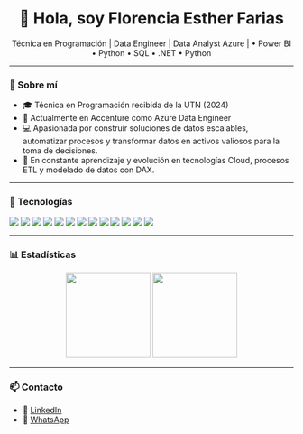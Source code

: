 <h1 align="center">👋 Hola, soy Florencia Esther Farias</h1>

<p align="center">
  Técnica en Programación | Data Engineer | Data Analyst Azure | • Power BI • Python • SQL • .NET • Python 
</p>

---

### 📌 Sobre mí

- 🎓 Técnica en Programación recibida de la UTN (2024)
- 💼 Actualmente en Accenture como Azure Data Engineer
- 💻 Apasionada por construir soluciones de datos escalables, automatizar procesos y transformar datos en activos valiosos para la toma de decisiones.
- 🌱 En constante aprendizaje y evolución en tecnologías Cloud, procesos ETL y modelado de datos con DAX.

---

### 🔧 Tecnologías

<p align="left">
  <img src="https://img.shields.io/badge/SQL-025E8C?style=for-the-badge&logo=postgresql&logoColor=white"/>
  <img src="https://img.shields.io/badge/Power%20BI-F2C811?style=for-the-badge&logo=powerbi&logoColor=black"/>
  <img src="https://img.shields.io/badge/Python-FFD43B?style=for-the-badge&logo=python&logoColor=blue"/>
  <img src="https://img.shields.io/badge/Excel-217346?style=for-the-badge&logo=microsoft-excel&logoColor=white"/>
  <img src="https://img.shields.io/badge/Google_Sheets-34A853?style=for-the-badge&logo=googlesheets&logoColor=white"/>
  <img src="https://img.shields.io/badge/Java-007396?style=for-the-badge&logo=java&logoColor=white"/>
  <img src="https://img.shields.io/badge/JavaScript-F7DF1E?style=for-the-badge&logo=javascript&logoColor=black"/>
  <img src="https://img.shields.io/badge/HTML-E34F26?style=for-the-badge&logo=html5&logoColor=white"/>
  <img src="https://img.shields.io/badge/CSS-1572B6?style=for-the-badge&logo=css3&logoColor=white"/>
  <img src="https://img.shields.io/badge/.NET-512BD4?style=for-the-badge&logo=dotnet&logoColor=white"/>
  <img src="https://img.shields.io/badge/C%23-68217A?style=for-the-badge&logo=csharp&logoColor=white"/>
  <img src="https://img.shields.io/badge/Azure-0078D4?style=for-the-badge&logo=microsoftazure&logoColor=white"/>
  <img src="https://img.shields.io/badge/Terraform-623CE4?style=for-the-badge&logo=terraform&logoColor=white"/>
</p>


---

### 📊 Estadísticas

<p align="center">
  <img src="https://github-readme-stats.vercel.app/api?username=leotamashiro&show_icons=true&theme=default" height="150"/>
  <img src="https://github-readme-stats.vercel.app/api/top-langs/?username=leotamashiro&layout=compact&theme=default" height="150"/>
</p>

---

### 📫 Contacto

- 💼 [LinkedIn](https://www.linkedin.com/in/florenciaefarias)
- 💬 [WhatsApp](https://wa.me/5401140857479)

